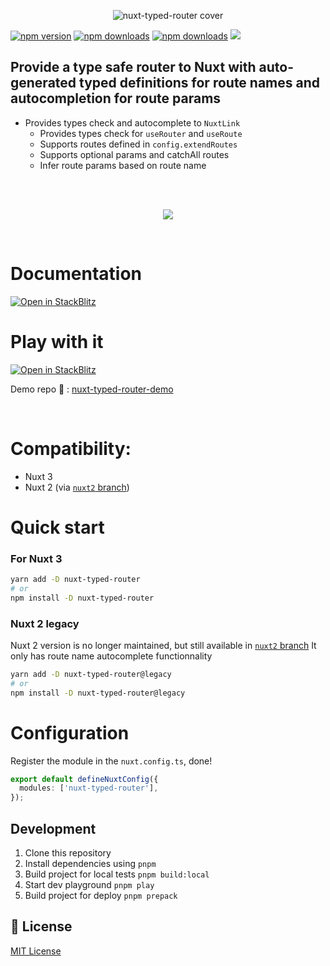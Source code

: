 

<p align="center">
  <img src="https://raw.githubusercontent.com/victorgarciaesgi/nuxt-typed-router/master/.github/images/cover.png" alt="nuxt-typed-router cover">
</p>


[npm-version-src]: https://img.shields.io/npm/v/nuxt-typed-router.svg
[npm-version-href]: https://www.npmjs.com/package/nuxt-typed-router
[npm-downloads-src]: https://img.shields.io/npm/dm/nuxt-typed-router.svg
[npm-total-downloads-src]: https://img.shields.io/npm/dt/nuxt-typed-router.svg
[npm-downloads-href]: https://www.npmjs.com/package/nuxt-typed-router

[![npm version][npm-version-src]][npm-version-href]
[![npm downloads][npm-downloads-src]][npm-downloads-href]
[![npm downloads][npm-total-downloads-src]][npm-downloads-href]
<img src='https://img.shields.io/npm/l/nuxt-typed-router.svg'>

## Provide a type safe router to Nuxt with auto-generated typed definitions for route names and autocompletion for route params

- Provides types check and autocomplete to `NuxtLink`
  - Provides types check for `useRouter` and `useRoute` 
  - Supports routes defined in `config.extendRoutes`
  - Supports optional params and catchAll routes
  - Infer route params based on route name

<br/>

<br/>
<p align="center">
  <img src="https://github.com/victorgarciaesgi/nuxt-typed-router/blob/master/.github/images/nuxt-router.gif?raw=true"/>
</p>
<br/>


# Documentation

[![Open in StackBlitz](https://github.com/victorgarciaesgi/nuxt-typed-router/blob/master/.github/images/redirectDoc.svg?raw=true)](https://nuxt-typed-router.vercel.app/)

# Play with it
[![Open in StackBlitz](https://developer.stackblitz.com/img/open_in_stackblitz.svg)](https://stackblitz.com/edit/github-7e4xvw?file=store/testRouter.ts)

Demo repo 🧪 : [nuxt-typed-router-demo](https://github.com/victorgarciaesgi/nuxt-typed-router-demo)

<br/>

# Compatibility:

- Nuxt 3
- Nuxt 2 (via [`nuxt2` branch](https://github.com/victorgarciaesgi/nuxt-typed-router/tree/nuxt2))



# Quick start

### For Nuxt 3

```bash
yarn add -D nuxt-typed-router
# or
npm install -D nuxt-typed-router
```

### Nuxt 2 legacy

Nuxt 2 version is no longer maintained, but still available in [`nuxt2` branch](https://github.com/victorgarciaesgi/nuxt-typed-router/tree/nuxt2)
It only has route name autocomplete functionnality

```bash
yarn add -D nuxt-typed-router@legacy
# or
npm install -D nuxt-typed-router@legacy
```

# Configuration
Register the module in the `nuxt.config.ts`, done!

```ts
export default defineNuxtConfig({
  modules: ['nuxt-typed-router'],
});
```


## Development

1. Clone this repository
2. Install dependencies using `pnpm`
3. Build project for local tests `pnpm build:local`
4. Start dev playground `pnpm play`
5. Build project for deploy `pnpm prepack`

## 📑 License

[MIT License](./LICENSE)
